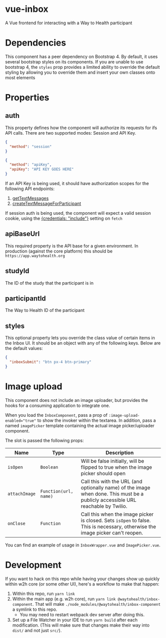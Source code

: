 # vue-inbox
A Vue frontend for interacting with a Way to Health participant

# Dependencies
This component has a peer dependency on Bootstrap 4. By default, it uses several bootstrap styles on its components.
If you are unable to use bootstrap 4, the `styles` prop provides a limited ability to override the default styling by 
allowing you to override them and insert your own classes onto most elements

# Properties

## auth

This property defines how the component will authorize its requests for ifs API calls.
There are two supported modes: Session and API Key.

```json
{
  "method": "session"
}
```

```json
{
  "method": "apiKey",
  "apiKey": "API KEY GOES HERE"
}
```

If an API Key is being used, it should have authorization scopes for the following API endpoints:

1. [getTextMessages](https://app.waytohealth.org/api/v2#operation/getTextMessages)
2. [createTextMessageForParticipant](https://app.waytohealth.org/api/v2/participants/{participant_id}/text_messages)

If session auth is being used, the component will expect a valid session cookie, using
the [{credentials: "include"}](https://developer.mozilla.org/en-US/docs/Web/API/fetch#credentials) setting on `fetch`

## apiBaseUrl

This required property is the API base for a given environment.
In production (against the core platform) this should be `https://app.waytohealth.org`

## studyId

The ID of the study that the participant is in

## participantId

The Way to Health ID of the participant

## styles

This optional property lets you override the class value of certain items in the Inbox UI.
It should be an object with any of the following keys. Below are the default values:

```json
{
  "inboxSubmit": "btn px-4 btn-primary"
}
```

# Image upload

This component does not include an image uploader, but provides the hooks for a consuming application to integrate one.

When you load the `InboxComponent`, pass a prop of `:image-upload-enabled="true"` to show the invoker within the
textarea. In addition, pass a named `imagePicker` template containing the actual image picker/uploader component.

The slot is passed the following props:

| Name          | Type                  | Description                                                                                                                      |
|---------------|-----------------------|----------------------------------------------------------------------------------------------------------------------------------|
| `isOpen`      | `Boolean`             | Will be false initially, will be flipped to true when the image picker should open                                               |
| `attachImage` | `Function(url, name)` | Call this with the URL (and optionally name) of the image when done. This must be a publicly accessible URL reachable by Twilio. |
| `onClose`     | `Function`            | Call this when the image picker is closed. Sets `isOpen` to false. This is necessary, otherwise the image picker can't reopen.   |

You can find an example of usage in `InboxWrapper.vue` and `ImagePicker.vue`.

# Development
If you want to hack on this repo while having your changes show up quickly within w2h core (or some other UI), here's a workflow to make that happen:
1. Within this repo, run `yarn link`
2. Within the main app (e.g. w2h core), run `yarn link @waytohealth/inbox-component`. That will make `./node_modules/@waytohealth/inbox-component` a symlink to this repo.
    * You may need to restart webpack dev server after doing this.
3. Set up a File Watcher in your IDE to run `yarn build` after each modification. (This will make sure that changes make their way into `dist/` and not just `src/`).
